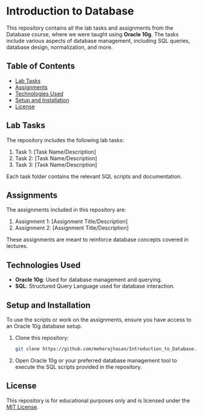 # Introduction to Database 
This repository contains all the lab tasks and assignments from the Database course, where we were taught using **Oracle 10g**. The tasks include various aspects of database management, including SQL queries, database design, normalization, and more.

## Table of Contents

- [Lab Tasks](#lab-tasks)
- [Assignments](#assignments)
- [Technologies Used](#technologies-used)
- [Setup and Installation](#setup-and-installation)
- [License](#license)

## Lab Tasks

The repository includes the following lab tasks:
1. Task 1: [Task Name/Description]
2. Task 2: [Task Name/Description]
3. Task 3: [Task Name/Description]
   
Each task folder contains the relevant SQL scripts and documentation.

## Assignments

The assignments included in this repository are:
1. Assignment 1: [Assignment Title/Description]
2. Assignment 2: [Assignment Title/Description]
   
These assignments are meant to reinforce database concepts covered in lectures.

## Technologies Used

- **Oracle 10g**: Used for database management and querying.
- **SQL**: Structured Query Language used for database interaction.
  
## Setup and Installation

To use the scripts or work on the assignments, ensure you have access to an Oracle 10g database setup.

1. Clone this repository:
    ```bash
    git clone https://github.com/meherajhasan/Introduction_to_Database.git
    ```

2. Open Oracle 10g or your preferred database management tool to execute the SQL scripts provided in the repository.

## License

This repository is for educational purposes only and is licensed under the [MIT License](LICENSE).
